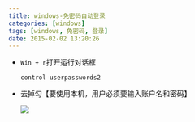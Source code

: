 ```yaml
---
title: windows-免密码自动登录
categories: [windows]
tags: [windows, 免密码, 登录]
date: 2015-02-02 13:20:26
---
```


-   `Win + r`打开运行对话框

        control userpasswords2

-   去掉勾【要使用本机，用户必须要输入账户名和密码】

    ![](/img/windows-免密码自动登录-01.png)
